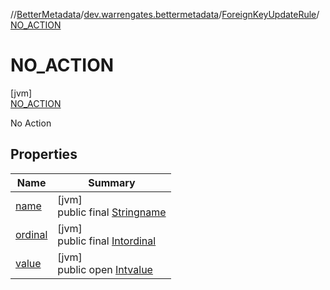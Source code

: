 //[BetterMetadata](../../../../index.md)/[dev.warrengates.bettermetadata](../../index.md)/[ForeignKeyUpdateRule](../index.md)/[NO_ACTION](index.md)

# NO_ACTION

[jvm]\
[NO_ACTION](index.md)

No Action

## Properties

| Name | Summary |
|---|---|
| [name](../../-version-column-type/-i-s_-p-s-e-u-d-o_-c-o-l-u-m-n/index.md#-372974862%2FProperties%2F-1216412040) | [jvm]<br>public final [String](https://kotlinlang.org/api/latest/jvm/stdlib/kotlin/-string/index.html)[name](../../-version-column-type/-i-s_-p-s-e-u-d-o_-c-o-l-u-m-n/index.md#-372974862%2FProperties%2F-1216412040) |
| [ordinal](../../-version-column-type/-i-s_-p-s-e-u-d-o_-c-o-l-u-m-n/index.md#-739389684%2FProperties%2F-1216412040) | [jvm]<br>public final [Int](https://kotlinlang.org/api/latest/jvm/stdlib/kotlin/-int/index.html)[ordinal](../../-version-column-type/-i-s_-p-s-e-u-d-o_-c-o-l-u-m-n/index.md#-739389684%2FProperties%2F-1216412040) |
| [value](index.md#409097453%2FProperties%2F-1216412040) | [jvm]<br>public open [Int](https://kotlinlang.org/api/latest/jvm/stdlib/kotlin/-int/index.html)[value](index.md#409097453%2FProperties%2F-1216412040) |
